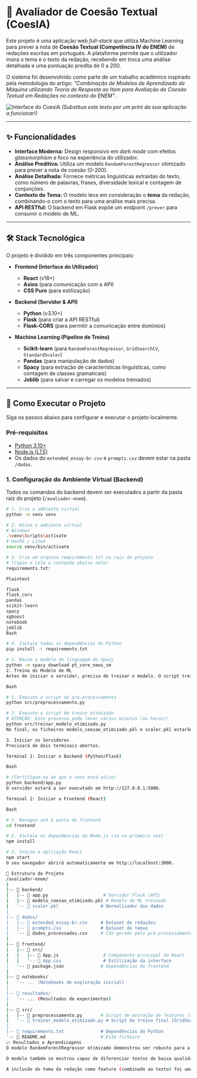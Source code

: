 # 🤖 Avaliador de Coesão Textual (CoesIA)

Este projeto é uma aplicação web *full-stack* que utiliza Machine Learning para prever a nota de **Coesão Textual (Competência IV do ENEM)** de redações escritas em português. A plataforma permite que o utilizador insira o tema e o texto da redação, recebendo em troca uma análise detalhada e uma pontuação predita de 0 a 200.

O sistema foi desenvolvido como parte de um trabalho acadêmico inspirado pela metodologia do artigo: *"Combinação de Modelos de Aprendizado de Máquina utilizando Teoria de Resposta ao Item para Avaliação de Coesão Textual em Redações no contexto do ENEM"*.

![Interface do CoesIA](<placeholder_para_sua_imagem.png>)
*(Substitua este texto por um print da sua aplicação a funcionar!)*

---

## ✨ Funcionalidades

* **Interface Moderna:** Design responsivo em *dark mode* com efeitos *glassmorphism* e foco na experiência do utilizador.
* **Análise Preditiva:** Utiliza um modelo `RandomForestRegressor` otimizado para prever a nota de coesão (0-200).
* **Análise Detalhada:** Fornece métricas linguísticas extraídas do texto, como número de palavras, frases, diversidade lexical e contagem de conjunções.
* **Contexto do Tema:** O modelo leva em consideração o **tema** da redação, combinando-o com o texto para uma análise mais precisa.
* **API RESTful:** O backend em Flask expõe um endpoint `/prever` para consumir o modelo de ML.

---

## 🛠️ Stack Tecnológica

O projeto é dividido em três componentes principais:

* **Frontend (Interface do Utilizador)**
    * **React** (v18+)
    * **Axios** (para comunicação com a API)
    * **CSS Puro** (para estilização)

* **Backend (Servidor & API)**
    * **Python** (v3.10+)
    * **Flask** (para criar a API RESTful)
    * **Flask-CORS** (para permitir a comunicação entre domínios)

* **Machine Learning (Pipeline de Treino)**
    * **Scikit-learn** (para `RandomForestRegressor`, `GridSearchCV`, `StandardScaler`)
    * **Pandas** (para manipulação de dados)
    * **Spacy** (para extração de características linguísticas, como contagem de classes gramaticais)
    * **Joblib** (para salvar e carregar os modelos treinados)

---

## 🚀 Como Executar o Projeto

Siga os passos abaixo para configurar e executar o projeto localmente.

### Pré-requisitos

* [Python 3.10+](https://www.python.org/downloads/)
* [Node.js (LTS)](https://nodejs.org/en/)
* Os dados do `extended_essay-br.csv` e `prompts.csv` devem estar na pasta `/dados`.

### 1. Configuração do Ambiente Virtual (Backend)

Todos os comandos do backend devem ser executados a partir da pasta raiz do projeto (`/avaliador-enem`).

```bash
# 1. Crie o ambiente virtual
python -m venv venv

# 2. Ative o ambiente virtual
# Windows
.\venv\Scripts\activate
# macOS / Linux
source venv/bin/activate

# 3. Crie um arquivo requirements.txt na raiz do projeto
# (Copie e cole o conteúdo abaixo nele)
requirements.txt:

Plaintext

flask
flask_cors
pandas
scikit-learn
spacy
xgboost
notebook
joblib
Bash

# 4. Instale todas as dependências do Python
pip install -r requirements.txt

# 5. Baixe o modelo de linguagem do Spacy
python -m spacy download pt_core_news_sm
2. Treino do Modelo de ML
Antes de iniciar o servidor, precisa de treinar o modelo. O script treinar_modelo_otimizado.py fará todo o processo: pré-processamento, otimização com GridSearchCV e salvamento do modelo final.

Bash

# 1. Execute o script de pré-processamento
python src/preprocessamento.py

# 2. Execute o script de treino otimizado
# ATENÇÃO: Este processo pode levar vários minutos (ou horas)!
python src/treinar_modelo_otimizado.py
No final, os ficheiros modelo_coesao_otimizado.pkl e scaler.pkl estarão na pasta /backend.

3. Iniciar os Servidores
Precisará de dois terminais abertos.

Terminal 1: Iniciar o Backend (Python/Flask)

Bash

# (Certifique-se de que o venv está ativo)
python backend/app.py
O servidor estará a ser executado em http://127.0.0.1:5000.

Terminal 2: Iniciar o Frontend (React)

Bash

# 1. Navegue até à pasta do frontend
cd frontend

# 2. Instale as dependências do Node.js (só na primeira vez)
npm install

# 3. Inicie a aplicação React
npm start
O seu navegador abrirá automaticamente em http://localhost:3000.

📂 Estrutura do Projeto
/avaliador-enem/
|
|-- 📂 backend/
|   |-- 📄 app.py                     # Servidor Flask (API)
|   |-- 📄 modelo_coesao_otimizado.pkl # Modelo de ML treinado
|   '-- 📄 scaler.pkl                # Normalizador dos dados
|
|-- 📂 dados/
|   |-- 📄 extended_essay-br.csv     # Dataset de redações
|   |-- 📄 prompts.csv               # Dataset de temas
|   '-- 📄 dados_processados.csv     # CSV gerado pelo pré-processamento
|
|-- 📂 frontend/
|   |-- 📂 src/
|   |   |-- 📄 App.js                 # Componente principal do React
|   |   '-- 📄 App.css                # Estilização da interface
|   '-- 📄 package.json              # Dependências do frontend
|
|-- 📂 notebooks/
|   '-- ... (Notebooks de exploração inicial)
|
|-- 📂 resultados/
|   '-- ... (Resultados de experimentos)
|
|-- 📂 src/
|   |-- 📄 preprocessamento.py       # Script de extração de features (SpaCy)
|   '-- 📄 treinar_modelo_otimizado.py # Script de treino final (GridSearchCV)
|
|-- 📄 requirements.txt              # Dependências do Python
'-- 📄 README.md                     # Este ficheiro
📈 Resultados e Aprendizagens
O modelo RandomForestRegressor otimizado demonstrou ser robusto para a tarefa, prevendo redações de nota máxima (1000) com alta precisão para a coesão (ex: 170-187 / 200).

O modelo também se mostrou capaz de diferenciar textos de baixa qualidade (ex: 96 / 200), validando a sua capacidade de generalização.

A inclusão do tema da redação como feature (combinado ao texto) foi uma etapa crucial para aumentar a consistência e a precisão das previsões.
